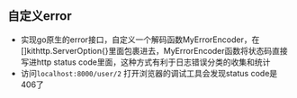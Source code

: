 ## 自定义error
 * 实现go原生的error接口，自定义一个解码函数MyErrorEncoder，在[]kithttp.ServerOption{}里面包裹进去，MyErrorEncoder函数将状态码直接写进http status code里面，这种方式有利于日志错误分类的收集和统计
 * 访问`localhost:8000/user/2` 打开浏览器的调试工具会发现status code是406了
